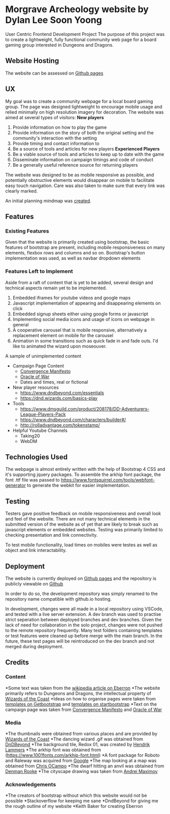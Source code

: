 # Morgrave Archeology website by Dylan Lee Soon Yoong
User Centric Frontend Development Project
The purpose of this project was to create a lightweight, fully functional community web page for a board gaming group interested in Dungeons and Dragons.
## Website Hosting
The website can be assessed on [Github pages](https://dylanlee91.github.io/)

## UX
My goal was to create a community webpage for a local board gaming group. The page was designed lightweight to encourage mobile usage and relied minimally on high resolution imagery for decoration. The website was aimed at several types of visitors:
**New players**
1. Provide information on how to play the game
2. Provide information on the story of both the original setting and the community's interaction with the setting
3. Provide timing and contact information to 
4. Be a source of tools and articles for new players
**Experienced Players**
1. Be a viable source of tools and articles to keep up to date with the game
2. Disseminate information on campaign timings and code of conduct
3. Be a generally useful reference source for returning players

The website was designed to be as mobile responsive as possible, and potentially obstructive elements would disappear on mobile to facilitate easy touch navigation. Care was also taken to make sure that every link was clearly marked.

An initial planning mindmap was [created](https://app.creately.com/diagram/cxfJNlVuXj7/view).

## Features

### Existing Features
Given that the website is primarily created using bootstrap, the basic features of bootstrap are present, including
mobile responsiveness on many elements, flexbox rows and columns and so on. Bootstrap's button implementation was used, 
as well as navbar dropdown elements

### Features Left to Implement
Aside from a raft of content that is yet to be added, several design and technical aspects remain yet to be implemented.
1. Embedded iframes for youtube videos and google maps
2. Javascript implementation of appearing and disappearing elements on click
3. Embedded signup sheets either using google forms or javascript
4. Implementing social media icons and usage of icons on webpage in general
5. A cooperative carousel that is mobile responsive, alternatively a replacement element on mobile for the carousel
6. Animation in some transitions such as quick fade in and fade outs. I'd like to animated the wizard upon moseouver.

A sample of unimplemented content
* Campaign Page Content
    * [Convergence Manifesto](https://acrosseberron.com/2019/10/07/convergence-manifesto-the-complete-first-season/)
    * [Oracle of War](https://dndadventurersleague.org/storyline-seasons/oracle-of-war/)
    * Dates and times, real or fictional
* New player resources
    * https://www.dndbeyond.com/essentials
    * https://dnd.wizards.com/basics-play
* Tools
    * https://www.dmsguild.com/product/208178/DD-Adventurers-League-Players-Pack
    * https://www.dndbeyond.com/characters/builder#/
    * http://rolladvantage.com/tokenstamp/
* Helpful Youtube Channels
    * Taking20
    * WebDM
## Technologies Used
The webpage is almost entirely written with the help of Bootstrap 4 CSS and it's supporting jquery packages.
To assemble the arkhip font package, the font .ttf file was passed to https://www.fontsquirrel.com/tools/webfont-generator to generate the webkit for easier implementation.
## Testing
Testers gave positive feedback on mobile responsiveness and overall look and feel of the website. There are not many technical elements
in the submitted version of the website as of yet that are likely to break such as javascript elements or embedded websites.
Testing was primarily limited to checking presentation and link connectivity. 

To test mobile functionality, load times on mobiles were testes as well as object and link interactability. 

## Deployment
The website is currently deployed on [Github pages](https://dylanlee91.github.io/) and the repository is publicly viewable on [Github](https://github.com/DylanLee91/DylanLee91.github.io)

In order to do so, the development repository was simply renamed to the repository name compatible with github.io hosting.

In development, changes were all made in a local repository using VSCode, and tested with a live server extension. A dev branch was used to practise strict seperation between deployed branches and dev branches. Given the lack of need for collaboration in the solo project, changes were not pushed to the remote repository frequently. Many test folders containing templates or test features were cleaned up before merge with the main branch. In the future, these test pages will be reintroduced on the dev branch and not merged during deployment.


## Credits
### Content
*Some text was taken from the [wikipedia article on Eberron](https://en.wikipedia.org/wiki/Eberron)
*The website primarily refers to Dungeons and Dragons, the intellectual property of [Wizards of the Coast](https://dnd.wizards.com/)
*Ideas on how to organise pages were taken from [templates on Getbootstrap](https://getbootstrap.com/docs/4.0/examples/) and [templates on startbootstrap](https://startbootstrap.com/)
*Text on the campaign page was taken from [Convergence Manifesto](https://acrosseberron.com/2019/10/07/convergence-manifesto-the-complete-first-season/) and [Oracle of War](https://dndadventurersleague.org/storyline-seasons/oracle-of-war/)

### Media
*The thumbnails were obtained from various places and are provided by [Wizards of the Coast](https://dnd.wizards.com/)
*The dancing wizard .gif was obtained from [DnDBeyond](http://dndbeyond.com)
*The background tile, Redox 01, was created by [Hendrik Lammers](https://www.hendriklammers.com/)
*The arkhip font was obtained from (https://www.1001fonts.com/arkhip-font.html)
*A font package for Roboto and Raleway was acquired from [Google](fonts.google.com)
*The map looking at a map was obtained from [Chris OCampo](http://chrisocampo1.blogspot.com/2010/06/more-random-stuff.html)
*The dwarf hitting an anvil was obtained from [Denman Rooke](https://denmanrooke.com/#the-master-blacksmith)
*The cityscape drawing was taken from [Andrei Maximov](https://www.artstation.com/andead)

### Acknowledgements
*The creators of bootstrap without which this website would not be possible
*Stackoverflow for keeping me sane
*DndBeyond for giving me the rough outline of my website
*Keith Baker for creating Eberron



